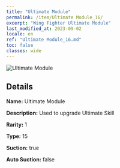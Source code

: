 ```yaml
---
title: "Ultimate Module"
permalink: /item/Ultimate Module_16/
excerpt: "Wing Fighter Ultimate Module"
last_modified_at: 2023-09-02
locale: en
ref: "Ultimate Module_16.md"
toc: false
classes: wide
---
```



 ![Ultimate Module](/images/item/Ultimate_Module_p.png)



## Details

 **Name:** Ultimate Module 

 **Description:** Used to upgrade Ultimate Skill

 **Rarity:** 1 

 **Type:** 15 

 **Suction:** true 

 **Auto Suction:** false 


